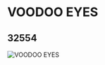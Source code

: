 # VOODOO EYES
## 32554
![VOODOO EYES](https://lc-www-live-s.legocdn.com/media/bricks/5/2/4143501.jpg)